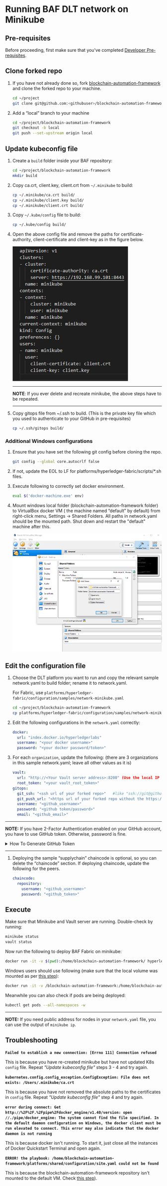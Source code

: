 # Running BAF DLT network on Minikube

## Pre-requisites

Before proceeding, first make sure that you've completed [Developer Pre-requisites](https://blockchain-automation-framework.readthedocs.io/en/develop/developer/dev_prereq.html).

## Clone forked repo

1. If you have not already done so, fork [blockchain-automation-framework](https://github.com/hyperledger-labs/blockchain-automation-framework) and clone the forked repo to your machine.

   ```bash
   cd ~/project
   git clone git@github.com:<githubuser>/blockchain-automation-framework.git
   ```

1. Add a “local” branch to your machine
   ```bash
   cd ~/project/blockchain-automation-framework
   git checkout -b local
   git push --set-upstream origin local
   ```

## Update kubeconfig file

1. Create a `build` folder inside your BAF repository:
   ```bash
   cd ~/project/blockchain-automation-framework
   mkdir build
   ```
1. Copy ca.crt, client.key, client.crt from `~/.minikube` to build:

   ```bash
   cp ~/.minikube/ca.crt build/
   cp ~/.minikube/client.key build/
   cp ~/.minikube/client.crt build/
   ```

1. Copy `~/.kube/config` file to build:

   ```bash
   cp ~/.kube/config build/
   ```

1. Open the above config file and remove the paths for certificate-authority, client-certificate and client-key as in the figure below.

   ![](./../_static/minikube-config.jpg)

   ***

   **NOTE**: If you ever delete and recreate minikube, the above steps have to be repeated.

   ***

1. Copy gitops file from ~/.ssh to build. (This is the private key file which you used to authenticate to your GitHub in pre-requisites)
   ```bash
   cp ~/.ssh/gitops build/
   ```

### Additional Windows configurations

1. Ensure that you have set the following git config before cloning the repo.

   ```bash
   git config --global core.autocrlf false
   ```

1. If not, update the EOL to LF for platforms/hyperledger-fabric/scripts/\*.sh files.

1. Execute following to correctly set docker environment.
   ```bash
   eval $('docker-machine.exe' env)
   ```
   <a name = "windows_mount"></a>
1. Mount windows local folder (blockchain-automation-framework folder) to VirtualBox docker VM ( the machine named “default” by default) from right-click menu, Settings -> Shared Folders. All paths in network.yaml should be the mounted path. Shut down and restart the "default" machine after this.

   ![](./../_static/virtualbox-mountfolder.png)

## Edit the configuration file

1. Choose the DLT platform you want to run and copy the relevant sample network.yaml to build folder; rename it to network.yaml.

   For Fabric, use `platforms/hyperledger-fabric/configuration/samples/network-minikube.yaml`

   ```bash
   cd ~/project/blockchain-automation-framework
   cp platforms/hyperledger-fabric/configuration/samples/network-minikube.yaml build/network.yaml
   ```

1. Edit the following configurations in the `network.yaml` correctly:
   ```yaml
   docker:
     url: "index.docker.io/hyperledgerlabs"
     username: "<your docker username>"
     password: "<your docker password/token>"
   ```
1. For each `organization`, update the following: (there are 3 organizations in this sample network.yaml; leave all other values as it is)

   ```yaml
   vault:
     url: "http://<Your Vault server address>:8200" (Use the local IP address rather than localhost)
     root_token: "<your vault_root_token>"
   gitops:
     git_ssh: "<ssh url of your forked repo>"   #like "ssh://git@github.com/hyperledger-labs/blockchain-automation-framework.git"
     git_push_url: "<https url of your forked repo without the https://>" #like "github.com/hyperledger-labs/blockchain-automation-framework.git"
     username: "<github_username>"
     password: "<github token/password>"
     email: "<github_email>"
   ```

---

**NOTE:** If you have 2-Factor Authentication enabled on your GitHub account, you have to use GitHub token. Otherwise, password is fine.

<details>
  <summary>How To Generate GitHub Token</summary>
  
   1. On GitHub page, click your profile icon and then click **Settings**.
   2. On the sidebar, click **Developer settings**.
   3. On the sidebar, click **Personal access tokens**.
   4. Click **Generate new token**.
   5. Add a token description, enable suitable access and click **Generate token**.
   6. Copy the token to a secure location or password management app.

For security reasons, after you leave the page, you can no longer see the token again.

</details>

---

1. Deploying the sample “supplychain” chaincode is optional, so you can delete the “chaincode” section. If deploying chaincode, update the following for the peers.
   ```yaml
   chaincode:
     repository:
       username: "<github_username>"
       password: "<github_token>"
   ```

## Execute

Make sure that Minikube and Vault server are running. Double-check by running:

```bash
minikube status
vault status
```

Now run the following to deploy BAF Fabric on minikube:

```bash
docker run -it -v $(pwd):/home/blockchain-automation-framework/ hyperledgerlabs/baf-build
```

Windows users should use following (make sure that the local volume was mounted as per [this step](#windows_mount)):

```bash
docker run -it -v /blockchain-automation-framework:/home/blockchain-automation-framework/ hyperledgerlabs/baf-build
```

Meanwhile you can also check if pods are being deployed:

```bash
kubectl get pods --all-namespaces -w
```

---

**NOTE:** If you need public address for nodes in your `network.yaml` file, you can use the output of `minikube ip`.

## Troubleshooting

**`Failed to establish a new connection: [Errno 111] Connection refused`**

This is because you have re-created minikube but have not updated K8s `config` file. Repeat _"Update kubeconfig file"_ steps 3 - 4 and try again.

**`kubernetes.config.config_exception.ConfigException: File does not exists: /Users/.minikube/ca.crt`**

This is because you have not removed the absolute paths to the certificates in `config` file. Repeat _"Update kubeconfig file"_ step 4 and try again.

**`error during connect: Get http://%2F%2F.%2Fpipe%2Fdocker_engine/v1.40/version: open //./pipe/docker_engine: The system cannot find the file specified. In the default daemon configuration on Windows, the docker client must be run elevated to connect. This error may also indicate that the docker daemon is not running`**

This is because docker isn't running. To start it, just close all the instances of  Docker Quickstart Terminal and open again.

**`ERROR! the playbook: /home/blockchain-automation-framework/platforms/shared/configuration/site.yaml could not be found`**

This is because the blockchain-automation-framework repository isn't mounted to the default VM. Check [this step](#windows_mount)).
